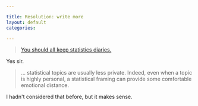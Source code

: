 ```yaml
---

title: Resolution: write more
layout: default
categories: 

---
```


> [You should all keep statistics diaries.](http://andrewgelman.com/2015/01/07/2015-statistics-diary/#more-24857)

Yes sir.

> &#x2026; statistical topics are usually less private. Indeed, even when a
> topic is highly personal, a statistical framing can provide some
> comfortable emotional distance.

I hadn't considered that before, but it makes sense.
